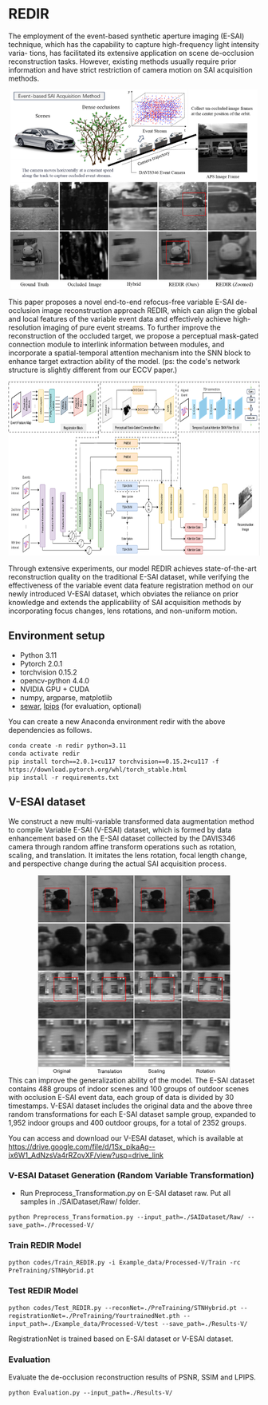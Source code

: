 # REDIR
The employment of the event-based synthetic aperture imaging (E-SAI) technique, which has the capability to capture high-frequency light intensity varia-
tions, has facilitated its extensive application on scene de-occlusion reconstruction tasks. However, existing methods usually require prior information and have strict
restriction of camera motion on SAI acquisition methods.
<p align="center">
<img src="img/ESAI_Deocclusion.png" height="400">
</p>
This paper proposes a novel end-to-end refocus-free variable E-SAI de-occlusion image reconstruction
approach REDIR, which can align the global and local features of the variable event data and effectively achieve high-resolution imaging of pure event streams.
To further improve the reconstruction of the occluded target, we propose a perceptual mask-gated connection module to interlink information between modules, and
incorporate a spatial-temporal attention mechanism into the SNN block to enhance target extraction ability of the model. (ps: the code's network structure is slightly different from our ECCV paper.)

<p align="center">
<img src="img/REDIR_Architecture.png" height="350">
</p>
Through extensive experiments, our model REDIR achieves state-of-the-art reconstruction quality on the traditional E-SAI dataset, while verifying the effectiveness of the variable event data feature registration
method on our newly introduced V-ESAI dataset, which obviates the reliance on prior knowledge and extends the applicability of SAI acquisition methods by
incorporating focus changes, lens rotations, and non-uniform motion.


## Environment setup
- Python 3.11
- Pytorch 2.0.1
- torchvision 0.15.2
- opencv-python 4.4.0
- NVIDIA GPU + CUDA
- numpy, argparse, matplotlib
- [sewar](https://github.com/andrewekhalel/sewar), [lpips](https://github.com/richzhang/PerceptualSimilarity) (for evaluation, optional)

You can create a new Anaconda environment redir with the above dependencies as follows.

```
conda create -n redir python=3.11
conda activate redir
pip install torch==2.0.1+cu117 torchvision==0.15.2+cu117 -f https://download.pytorch.org/whl/torch_stable.html
pip install -r requirements.txt
```

## V-ESAI dataset
We construct a new multi-variable transformed data augmentation method to compile Variable E-SAI (V-ESAI) dataset, which is formed by data enhancement based on the E-SAI dataset collected by the DAVIS346 camera through random affine transform operations such as rotation, scaling, and translation. It imitates the lens rotation, focal length change, and perspective change during the actual SAI acquisition process. 
<div align=center> <img src="img/V-ESAI_Deocclusion.png" height="400"> </div>
This can improve the generalization ability of the model. The E-SAI dataset contains 488 groups of indoor scenes and 100 groups of outdoor scenes with occlusion E-SAI event data, each group of data is divided by 30 timestamps. V-ESAI dataset includes the original data and the above three random transformations for each E-SAI dataset sample group, expanded to 1,952 indoor groups and 400 outdoor groups, for a total of 2352 groups.

You can access and download our V-ESAI dataset, which is available at https://drive.google.com/file/d/1Sx_pikaAg--ix6W1_AdNzsVa4rRZovXF/view?usp=drive_link

### V-ESAI Dataset Generation (Random Variable Transformation)
- Run Preprocess_Transformation.py on E-SAI dataset raw. Put all samples in ./SAIDataset/Raw/ folder.
```
python Preprocess_Transformation.py --input_path=./SAIDataset/Raw/ --save_path=./Processed-V/
```
### Train REDIR Model
```
python codes/Train_REDIR.py -i Example_data/Processed-V/Train -rc PreTraining/STNHybrid.pt
```
### Test REDIR Model
```
python codes/Test_REDIR.py --reconNet=./PreTraining/STNHybrid.pt --registrationNet=./PreTraining/YourtrainedNet.pth --input_path=./Example_data/Processed-V/test --save_path=./Results-V/
```
RegistrationNet is trained based on E-SAI dataset or V-ESAI dataset.

### Evaluation
Evaluate the de-occlusion reconstruction results of PSNR, SSIM and LPIPS.
```
python Evaluation.py --input_path=./Results-V/
```

